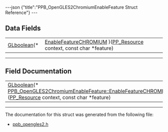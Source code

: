 ---json {"title":"PPB\_OpenGLES2ChromiumEnableFeature Struct Reference"} ---

Data Fields
-----------

<table><tbody><tr class="odd"><td style="text-align: right;"><a href="/docs/native-client/pepper_dev/c/ppb__opengles2_8h#aa010a67382116caf29c29318251ccb6c" class="el">GLboolean</a>(* </td><td><a href="/docs/native-client/pepper_dev/c/struct_p_p_b___open_g_l_e_s2_chromium_enable_feature#a7b682945881f47e3a02032ba542c8ce0" class="el">EnableFeatureCHROMIUM</a> )(<a href="/docs/native-client/pepper_dev/c/group___typedefs#gafdc3895ee80f4750d0d95ae1b677e9b7" class="el">PP_Resource</a> context, const char *feature)</td></tr></tbody></table>

------------------------------------------------------------------------

Field Documentation
-------------------

<span id="a7b682945881f47e3a02032ba542c8ce0" class="anchor" style="margin: 0;"></span>

<table><tbody><tr class="odd"><td><a href="/docs/native-client/pepper_dev/c/ppb__opengles2_8h#aa010a67382116caf29c29318251ccb6c" class="el">GLboolean</a>(* <a href="/docs/native-client/pepper_dev/c/struct_p_p_b___open_g_l_e_s2_chromium_enable_feature#a7b682945881f47e3a02032ba542c8ce0" class="el">PPB_OpenGLES2ChromiumEnableFeature::EnableFeatureCHROMIUM</a>)(<a href="/docs/native-client/pepper_dev/c/group___typedefs#gafdc3895ee80f4750d0d95ae1b677e9b7" class="el">PP_Resource</a> context, const char *feature)</td></tr></tbody></table>

------------------------------------------------------------------------

The documentation for this struct was generated from the following file:

-   <a href="/docs/native-client/pepper_dev/c/ppb__opengles2_8h/" class="el">ppb_opengles2.h</a>
